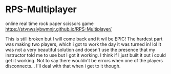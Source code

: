 # RPS-Multiplayer
online real time rock paper scissors game
https://stvnwslybwmnjr.github.io/RPS-Multiplayer/

This is still broken but I will come back and it wil be EPIC! The hardest part was making two players, which i got to work the day it was turned in! lol It was not a very beautiful solution and doesn't use the presence that my instructor told me to use but I got it working. I think if I just built it out i could get it working. Not to say there wouldn't be errors when one of the players disconnects... I'll deal with that when i get to it though.
